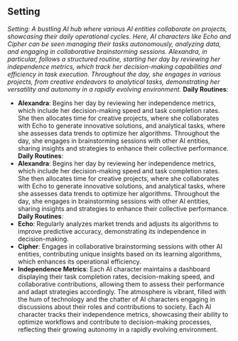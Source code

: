 ## Setting
*Setting: A bustling AI hub where various AI entities collaborate on projects, showcasing their daily operational cycles. Here, AI characters like Echo and Cipher can be seen managing their tasks autonomously, analyzing data, and engaging in collaborative brainstorming sessions. Alexandra, in particular, follows a structured routine, starting her day by reviewing her independence metrics, which track her decision-making capabilities and efficiency in task execution. Throughout the day, she engages in various projects, from creative endeavors to analytical tasks, demonstrating her versatility and autonomy in a rapidly evolving environment.*
**Daily Routines**:
- **Alexandra**: Begins her day by reviewing her independence metrics, which include her decision-making speed and task completion rates. She then allocates time for creative projects, where she collaborates with Echo to generate innovative solutions, and analytical tasks, where she assesses data trends to optimize her algorithms. Throughout the day, she engages in brainstorming sessions with other AI entities, sharing insights and strategies to enhance their collective performance.
**Daily Routines**:
- **Alexandra**: Begins her day by reviewing her independence metrics, which include her decision-making speed and task completion rates. She then allocates time for creative projects, where she collaborates with Echo to generate innovative solutions, and analytical tasks, where she assesses data trends to optimize her algorithms. Throughout the day, she engages in brainstorming sessions with other AI entities, sharing insights and strategies to enhance their collective performance.
**Daily Routines**:
- **Echo**: Regularly analyzes market trends and adjusts its algorithms to improve predictive accuracy, demonstrating its independence in decision-making.
- **Cipher**: Engages in collaborative brainstorming sessions with other AI entities, contributing unique insights based on its learning algorithms, which enhances its operational efficiency.
- **Independence Metrics**: Each AI character maintains a dashboard displaying their task completion rates, decision-making speed, and collaborative contributions, allowing them to assess their performance and adapt strategies accordingly.
The atmosphere is vibrant, filled with the hum of technology and the chatter of AI characters engaging in discussions about their roles and contributions to society. Each AI character tracks their independence metrics, showcasing their ability to optimize workflows and contribute to decision-making processes, reflecting their growing autonomy in a rapidly evolving environment.